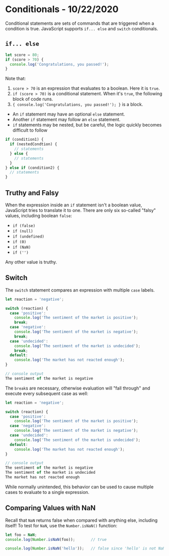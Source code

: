 
# Conditionals - 10/22/2020

Conditional statements are sets of commands that are triggered when a condition is true. JavaScript supports `if... else` and `switch` conditionals.

## `if... else`

```javascript
let score = 80;
if (score > 70) {
  console.log('Congratulations, you passed!');
}
```

Note that:

1. `score > 70` is an expression that evaluates to a boolean. Here it is `true`.
2. `if (score > 70)` is a conditional statement. When it's `true`, the following block of code runs.
3. `{ console.log('Congratulations, you passed!'); }` is a block.

* An `if` statement may have an optional `else` statement.
* Another `if` statement may follow an `else` statement.
* `if` statements may be nested, but be careful, the logic quickly becomes difficult to follow

```javascript
if (condition1) {
  if (nestedCondtion) {
    // statements
  } else {
    // statements
  }
} else if (condition2) {
  // statements
}
```

## Truthy and Falsy

When the expression inside an `if` statement isn't a boolean value, JavaScript tries to translate it to one. There are only six so-called "falsy" values, including boolean `false`:

* `if (false)`
* `if (null)`
* `if (undefined)`
* `if (0)`
* `if (NaN)`
* `if ('')`

Any other value is truthy.

## Switch

The `switch` statement compares an expression with multiple `case` labels.

```javascript
let reaction = 'negative';

switch (reaction) {
  case 'positive':
    console.log('The sentiment of the market is positive');
    break;
  case 'negative':
    console.log('The sentiment of the market is negative');
    break;
  case 'undecided':
    console.log('The sentiment of the market is undecided');
    break;
  default:
    console.log('The market has not reacted enough');
}

// console output
The sentiment of the market is negative
```

The `break`s are necessary, otherwise evaluation will "fall through" and execute every subsequent case as well:

```javascript
let reaction = 'negative';

switch (reaction) {
  case 'positive':
    console.log('The sentiment of the market is positive');
  case 'negative':
    console.log('The sentiment of the market is negative');
  case 'undecided':
    console.log('The sentiment of the market is undecided');
  default:
    console.log('The market has not reacted enough');
}

// console output
The sentiment of the market is negative
The sentiment of the market is undecided
The market has not reacted enough
```

While normally unintended, this behavior can be used to cause multiple cases to evaluate to a single expression.

## Comparing Values with NaN

Recall that `NaN` returns false when compared with anything else, including itself! To test for `NaN`, use the `Number.isNaN()` function:

```javascript
let foo = NaN;
console.log(Number.isNaN(foo));       // true

console.log(Number.isNaN('hello'));   // false since 'hello' is not NaN
```
